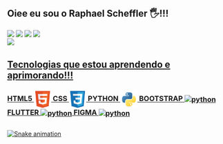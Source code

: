 

## Oiee eu sou o Raphael Scheffler 🖐️!!!

<div> 
  <a href="https://www.youtube.com/c/ComputaçãoemMovimento" target="_blank"><img src="https://img.shields.io/badge/YouTube-FF0000?style=for-the-badge&logo=youtube&logoColor=white" target="_blank"></a>
  <a href="https://www.instagram.com/raphaelhsf47" target="_blank"><img src="https://img.shields.io/badge/-Instagram-%23E4405F?style=for-the-badge&logo=instagram&logoColor=white" target="_blank"></a>
  <a href = "mailto:pcraphaelscheffler@gmail.com"><img src="https://img.shields.io/badge/-Gmail-%23333?style=for-the-badge&logo=gmail&logoColor=white" target="_blank"></a>
  <a href="https://www.linkedin.com/in/raphaelscheffler" target="_blank"><img src="https://img.shields.io/badge/-LinkedIn-%230077B5?style=for-the-badge&logo=linkedin&logoColor=white" target="_blank"></a> 
</div> 

<div>
  <a href="https://github.com/RaphaelSchefflerF">
  <img height="180em" src="https://github-readme-stats.vercel.app/api?username=RaphaelSchefflerF&show_icons=true&theme=cobalt&include_all_commits=true&count_private=true"/>
</div>
  
## Tecnologias que estou aprendendo e aprimorando!!!
  
### HTML5 <img align="center" height="40" alt="html5" width="40" src="https://raw.githubusercontent.com/devicons/devicon/master/icons/html5/html5-original.svg">  CSS <img align="center" height="40" alt="css" width="40" src="https://raw.githubusercontent.com/devicons/devicon/master/icons/css3/css3-original.svg">  PYTHON <img align="center" height="40" alt="python" width="40" src="https://raw.githubusercontent.com/devicons/devicon/master/icons/python/python-original.svg">  BOOTSTRAP <img align="center" height="40" alt="python" width="40" src="https://cdn.jsdelivr.net/gh/devicons/devicon/icons/bootstrap/bootstrap-original.svg">  FLUTTER <img align="center" height="40" alt="python" width="40" src="https://cdn.jsdelivr.net/gh/devicons/devicon/icons/flutter/flutter-original.svg" />  FIGMA <img align="center" height="40" alt="python" width="40" src="https://cdn.jsdelivr.net/gh/devicons/devicon/icons/figma/figma-original.svg" />
                   
##

![Snake animation](https://github.com/RaphaelSchefflerF/RaphaelSchefflerF/blob/output/github-contribution-grid-snake.svg)


 

